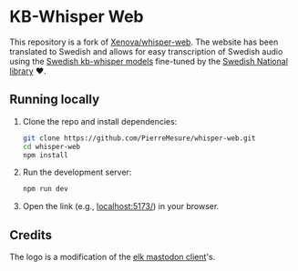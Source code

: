 # KB-Whisper Web

This repository is a fork of [Xenova/whisper-web](https://github.com/xenova/whisper-web). The website has been translated to Swedish and allows for easy transcription of Swedish audio using the [Swedish kb-whisper models](https://huggingface.co/KBLab/kb-whisper-tiny) fine-tuned by the [Swedish National library](https://www.kb.se/samverkan-och-utveckling/nytt-fran-kb/nyheter-samverkan-och-utveckling/2025-02-20-valtranad-ai-modell-forvandlar-tal-till-text.html) ♥️.

## Running locally

1. Clone the repo and install dependencies:

    ```bash
    git clone https://github.com/PierreMesure/whisper-web.git
    cd whisper-web
    npm install
    ```

2. Run the development server:

    ```bash
    npm run dev
    ```

3. Open the link (e.g., [localhost:5173/](http://localhost:5173/)) in your browser.

## Credits

The logo is a modification of the [elk mastodon client](https://github.com/elk-zone/elk/)'s.
